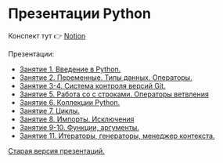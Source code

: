 # Презентации Python

Конспект тут 👉 [Notion](https://www.notion.so/Python-5d5598a4e632415083c1a2bab2207a9f)

Презентации:
- [Занятие 1. Введение в Python.](https://isys35.github.io/PythonPresentations/presentations/module1/lesson1/index.html)
- [Занятие 2. Переменные. Типы данных. Операторы.](https://isys35.github.io/PythonPresentations/presentations/module1/lesson2/index.html)
- [Занятие 3-4. Система контроля версий Git.](https://isys35.github.io/PythonPresentations/presentations/module1/lesson3-4/index.html)
- [Занятие 5. Работа со с строками. Операторы ветвления](https://isys35.github.io/PythonPresentations/presentations/module1/lesson5/index.html)
- [Занятие 6. Коллекции Python.](https://isys35.github.io/PythonPresentations/presentations/module1/lesson6/index.html)
- [Занятие 7. Циклы.](https://isys35.github.io/PythonPresentations/presentations/module1/lesson7/index.html)
- [Занятие 8. Импорты. Исключения ](https://isys35.github.io/PythonPresentations/presentations/module1/lesson8/index.html)
- [Занятие 9-10. Функции, аргументы.](https://isys35.github.io/PythonPresentations/presentations/module1/lesson9-10/index.html)
- [Занятие 11. Итераторы, генераторы, менеджер контекста.](https://isys35.github.io/PythonPresentations/presentations/module1/lesson11/index.html)

[Старая версия презентаций.](https://isys35.github.io/pypresents/)

